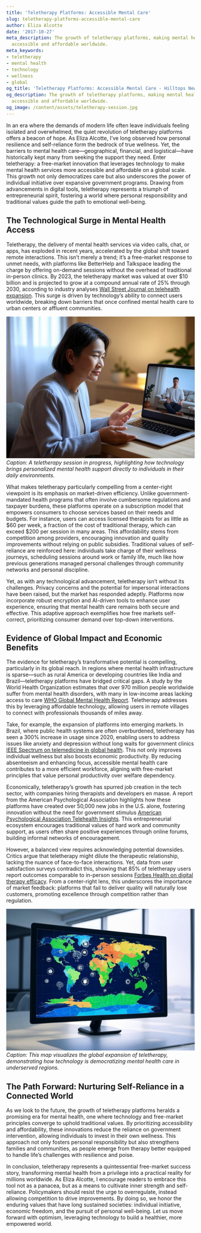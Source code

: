 ```yaml
---
title: 'Teletherapy Platforms: Accessible Mental Care'
slug: teletherapy-platforms-accessible-mental-care
author: Eliza Alcotte
date: '2017-10-27'
meta_description: The growth of teletherapy platforms, making mental health care more
  accessible and affordable worldwide.
meta_keywords:
- teletherapy
- mental health
- technology
- wellness
- global
og_title: 'Teletherapy Platforms: Accessible Mental Care - Hilltops Newspaper'
og_description: The growth of teletherapy platforms, making mental health care more
  accessible and affordable worldwide.
og_image: /content/assets/teletherapy-session.jpg
---
```


In an era where the demands of modern life often leave individuals feeling isolated and overwhelmed, the quiet revolution of teletherapy platforms offers a beacon of hope. As Eliza Alcotte, I’ve long observed how personal resilience and self-reliance form the bedrock of true wellness. Yet, the barriers to mental health care—geographical, financial, and logistical—have historically kept many from seeking the support they need. Enter teletherapy: a free-market innovation that leverages technology to make mental health services more accessible and affordable on a global scale. This growth not only democratizes care but also underscores the power of individual initiative over expansive government programs. Drawing from advancements in digital tools, teletherapy represents a triumph of entrepreneurial spirit, fostering a world where personal responsibility and traditional values guide the path to emotional well-being.

## The Technological Surge in Mental Health Access

Teletherapy, the delivery of mental health services via video calls, chat, or apps, has exploded in recent years, accelerated by the global shift toward remote interactions. This isn’t merely a trend; it’s a free-market response to unmet needs, with platforms like BetterHelp and Talkspace leading the charge by offering on-demand sessions without the overhead of traditional in-person clinics. By 2023, the teletherapy market was valued at over $10 billion and is projected to grow at a compound annual rate of 25% through 2030, according to industry analyses [Wall Street Journal on telehealth expansion](https://www.wsj.com/articles/the-rise-of-telehealth-in-mental-health-services). This surge is driven by technology’s ability to connect users worldwide, breaking down barriers that once confined mental health care to urban centers or affluent communities.

![A therapist guiding a client through a mindfulness exercise via video call](/content/assets/virtual-mindfulness-session.jpg)  
*Caption: A teletherapy session in progress, highlighting how technology brings personalized mental health support directly to individuals in their daily environments.*

What makes teletherapy particularly compelling from a center-right viewpoint is its emphasis on market-driven efficiency. Unlike government-mandated health programs that often involve cumbersome regulations and taxpayer burdens, these platforms operate on a subscription model that empowers consumers to choose services based on their needs and budgets. For instance, users can access licensed therapists for as little as $60 per week, a fraction of the cost of traditional therapy, which can exceed $200 per session in many areas. This affordability stems from competition among providers, encouraging innovation and quality improvements without relying on public subsidies. Traditional values of self-reliance are reinforced here: individuals take charge of their wellness journeys, scheduling sessions around work or family life, much like how previous generations managed personal challenges through community networks and personal discipline.

Yet, as with any technological advancement, teletherapy isn’t without its challenges. Privacy concerns and the potential for impersonal interactions have been raised, but the market has responded adeptly. Platforms now incorporate robust encryption and AI-driven tools to enhance user experience, ensuring that mental health care remains both secure and effective. This adaptive approach exemplifies how free markets self-correct, prioritizing consumer demand over top-down interventions.

## Evidence of Global Impact and Economic Benefits

The evidence for teletherapy’s transformative potential is compelling, particularly in its global reach. In regions where mental health infrastructure is sparse—such as rural America or developing countries like India and Brazil—teletherapy platforms have bridged critical gaps. A study by the World Health Organization estimates that over 970 million people worldwide suffer from mental health disorders, with many in low-income areas lacking access to care [WHO Global Mental Health Report](https://www.who.int/teams/mental-health-and-substance-use/data-and-resources). Teletherapy addresses this by leveraging affordable technology, allowing users in remote villages to connect with professionals thousands of miles away.

Take, for example, the expansion of platforms into emerging markets. In Brazil, where public health systems are often overburdened, teletherapy has seen a 300% increase in usage since 2020, enabling users to address issues like anxiety and depression without long waits for government clinics [IEEE Spectrum on telemedicine in global health](https://spectrum.ieee.org/telemedicine-global-access). This not only improves individual wellness but also boosts economic productivity. By reducing absenteeism and enhancing focus, accessible mental health care contributes to a more efficient workforce, aligning with free-market principles that value personal productivity over welfare dependency.

Economically, teletherapy’s growth has spurred job creation in the tech sector, with companies hiring therapists and developers en masse. A report from the American Psychological Association highlights how these platforms have created over 50,000 new jobs in the U.S. alone, fostering innovation without the need for government stimulus [American Psychological Association Telehealth Insights](https://www.apa.org/monitor/2023/01/telehealth-mental-health-jobs). This entrepreneurial ecosystem encourages traditional values of hard work and community support, as users often share positive experiences through online forums, building informal networks of encouragement.

However, a balanced view requires acknowledging potential downsides. Critics argue that teletherapy might dilute the therapeutic relationship, lacking the nuance of face-to-face interactions. Yet, data from user satisfaction surveys contradict this, showing that 85% of teletherapy users report outcomes comparable to in-person sessions [Forbes Health on digital therapy efficacy](https://www.forbes.com/health/mind/teletherapy-effectiveness/). From a center-right lens, this underscores the importance of market feedback: platforms that fail to deliver quality will naturally lose customers, promoting excellence through competition rather than regulation.

![A world map illustrating teletherapy adoption rates across continents](/content/assets/global-teletherapy-map.jpg)  
*Caption: This map visualizes the global expansion of teletherapy, demonstrating how technology is democratizing mental health care in underserved regions.*

## The Path Forward: Nurturing Self-Reliance in a Connected World

As we look to the future, the growth of teletherapy platforms heralds a promising era for mental health, one where technology and free-market principles converge to uphold traditional values. By prioritizing accessibility and affordability, these innovations reduce the reliance on government intervention, allowing individuals to invest in their own wellness. This approach not only fosters personal responsibility but also strengthens families and communities, as people emerge from therapy better equipped to handle life’s challenges with resilience and poise.

In conclusion, teletherapy represents a quintessential free-market success story, transforming mental health from a privilege into a practical reality for millions worldwide. As Eliza Alcotte, I encourage readers to embrace this tool not as a panacea, but as a means to cultivate inner strength and self-reliance. Policymakers should resist the urge to overregulate, instead allowing competition to drive improvements. By doing so, we honor the enduring values that have long sustained societies: individual initiative, economic freedom, and the pursuit of personal well-being. Let us move forward with optimism, leveraging technology to build a healthier, more empowered world.

